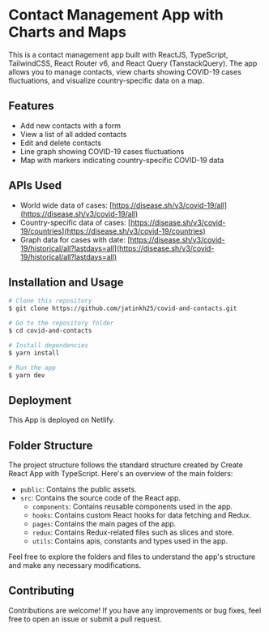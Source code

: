 # Contact Management App with Charts and Maps

This is a contact management app built with ReactJS, TypeScript, TailwindCSS, React Router v6, and React Query (TanstackQuery). The app allows you to manage contacts, view charts showing COVID-19 cases fluctuations, and visualize country-specific data on a map.

## Features

- Add new contacts with a form
- View a list of all added contacts
- Edit and delete contacts
- Line graph showing COVID-19 cases fluctuations
- Map with markers indicating country-specific COVID-19 data

## APIs Used

- World wide data of cases: [https://disease.sh/v3/covid-19/all](https://disease.sh/v3/covid-19/all)
- Country-specific data of cases: [https://disease.sh/v3/covid-19/countries](https://disease.sh/v3/covid-19/countries)
- Graph data for cases with date: [https://disease.sh/v3/covid-19/historical/all?lastdays=all](https://disease.sh/v3/covid-19/historical/all?lastdays=all)

## Installation and Usage

```bash
# Clone this repository
$ git clone https://github.com/jatinkh25/covid-and-contacts.git

# Go to the repository folder
$ cd covid-and-contacts

# Install dependencies
$ yarn install

# Run the app
$ yarn dev

```

## Deployment

This App is deployed on Netlify.

## Folder Structure

The project structure follows the standard structure created by Create React App with TypeScript. Here's an overview of the main folders:

- `public`: Contains the public assets.
- `src`: Contains the source code of the React app.
  - `components`: Contains reusable components used in the app.
  - `hooks`: Contains custom React hooks for data fetching and Redux.
  - `pages`: Contains the main pages of the app.
  - `redux`: Contains Redux-related files such as slices and store.
  - `utils`: Contains apis, constants and types used in the app.

Feel free to explore the folders and files to understand the app's structure and make any necessary modifications.

## Contributing

Contributions are welcome! If you have any improvements or bug fixes, feel free to open an issue or submit a pull request.
